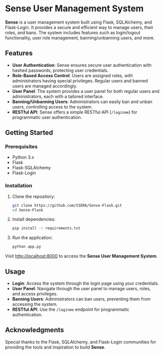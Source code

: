 # Sense User Management System

**Sense** is a user management system built using Flask, SQLAlchemy, and Flask-Login. It provides a secure and efficient way to manage users, their roles, and bans. The system includes features such as login/logout functionality, user role management, banning/unbanning users, and more.

## Features

- **User Authentication**: Sense ensures secure user authentication with hashed passwords, protecting user credentials.
- **Role-Based Access Control**: Users are assigned roles, with administrators having special privileges. Regular users and banned users are managed accordingly.
- **User Panel**: The system provides a user panel for both regular users and administrators, each with a tailored interface.
- **Banning/Unbanning Users**: Administrators can easily ban and unban users, controlling access to the system.
- **RESTful API**: Sense offers a simple RESTful API (`/loginme`) for programmatic user authentication.

## Getting Started

### Prerequisites

- Python 3.x
- Flask
- Flask-SQLAlchemy
- Flask-Login

### Installation

1. Clone the repository:

    ```bash
    git clone https://github.com/V1ERA/Sense-Flask.git
    cd Sense-Flask
    ```

2. Install dependencies:

    ```bash
    pip install -r requirements.txt
    ```

3. Run the application:

    ```bash
    python app.py
    ```

Visit [http://localhost:8000](http://localhost:8000) to access the **Sense User Management System**.

## Usage

- **Login**: Access the system through the login page using your credentials.
- **User Panel**: Navigate through the user panel to manage users, roles, and access privileges.
- **Banning Users**: Administrators can ban users, preventing them from accessing the system.
- **RESTful API**: Use the `/loginme` endpoint for programmatic authentication.

## Acknowledgments

Special thanks to the Flask, SQLAlchemy, and Flask-Login communities for providing the tools and inspiration to build **Sense**.

